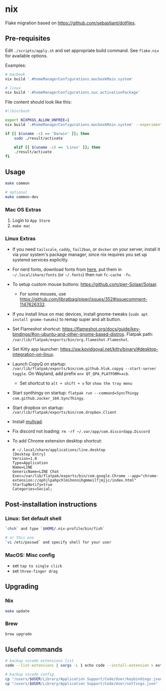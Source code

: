 # nix

Flake migration based on <https://github.com/sebastiant/dotfiles>.

## Pre-requisites

Edit `./scripts/apply.sh` and set appropriate build command. See `flake.nix` for available options.

Examples:

```bash
# macbook
nix build '.#homeManagerConfigurations.macbookMain.system'

# linux
nix build '.#homeManagerConfigurations.nuc.activationPackage'
```

File content should look like this:

```bash
#!/bin/bash

export NIXPKGS_ALLOW_UNFREE=1
nix build '.#homeManagerConfigurations.macbookMain.system' --experimental-features 'nix-command flakes'  --impure

if [[ $(uname -s) == 'Darwin' ]]; then
    sudo ./result/activate

    elif [[ $(uname -s) == 'Linux' ]]; then
    ./result/activate
fi
```

## Usage

```bash
make common

# optional
make common-dev
```

### Mac OS Extras

1. Login to `App Store`
2. `make mac`

### Linux Extras

- If you need `tailscale`, `caddy`, `fail2ban`, or `docker` on your server, install it via your system's package manager, since nix requires you set up systemd services explicitly.

- For nerd fonts, download fonts from [here](https://github.com/ryanoasis/nerd-fonts/releases), put them in `~/.local/share/fonts` (or `~/.fonts`) then run `fc-cache -fv`.

- To setup custom mouse buttons: <https://github.com/pwr-Solaar/Solaar>.
  - For some mouses, use <https://github.com/libratbag/piper/issues/352#issuecomment-1147626332>.
- If you install linux on mac devices, install gnome-tweaks (`sudo apt install gnome-tweaks`) to remap super and alt button.
- Set Flameshot shortcut: <https://flameshot.org/docs/guide/key-bindings/#on-ubuntu-and-other-gnome-based-distros>. Flatpak path: `/var/lib/flatpak/exports/bin/org.flameshot.Flameshot`.
- Set Kitty app launcher: <https://sw.kovidgoyal.net/kitty/binary/#desktop-integration-on-linux>.
- Launch CopyQ on startup: `/var/lib/flatpak/exports/bin/com.github.hluk.copyq --start-server toggle`. On Wayland, add prefix `env QT_QPA_PLATFORM=xcb`.
  - Set shortcut to `alt + shift + v` for `show the tray menu`
- Start synthingy on startup: `flatpak run --command=SyncThingy com.github.zocker_160.SyncThingy`.
- Start dropbox on startup: `/var/lib/flatpak/exports/bin/com.dropbox.Client`
- Install [mullvad](https://mullvad.net/en/download/vpn/linux).
- Fix discord not loading: `rm -rf ~/.var/app/com.discordapp.Discord`
- To add Chrome extension desktop shortcut:
  ```text
  # ~/.local/share/applications/line.desktop
  [Desktop Entry]
  Version=1.0
  Type=Application
  Name=LINE
  GenericName=LINE Chat
  Exec=/var/lib/flatpak/exports/bin/com.google.Chrome --app="chrome-extension://ophjlpahpchlmihnnnihgmmeilfjmjjc/index.html"
  StartupNotify=true
  Categories=Social;
  ```

## Post-installation instructions

### Linux: Set default shell

```bash
`chsh` and type `$HOME/.nix-profile/bin/fish`

# or this one
`vi /etc/passwd` and specify shell for your user
```

### MacOS: Misc config

- set `tap to single click`
- set `three-finger drag`

## Upgrading

### Nix

```bash
make update
```

### Brew

```bash
brew upgrade
```

## Useful commands

```bash
# backup vscode extensions list
code --list-extensions | xargs -L 1 echo code --install-extension > ext_install.sh

# backup vscode config
cp "/users/$USER/Library/Application Support/Code/User/keybindings.json" .
cp "/users/$USER/Library/Application Support/Code/User/settings.json" .
```
